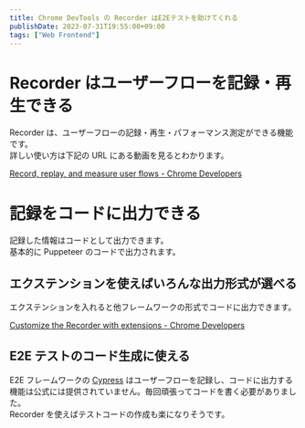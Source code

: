 ```yaml
---
title: Chrome DevTools の Recorder はE2Eテストを助けてくれる
publishDate: 2023-07-31T19:55:00+09:00
tags: ["Web Frontend"]
---
```


# Recorder はユーザーフローを記録・再生できる

Recorder は、ユーザーフローの記録・再生・パフォーマンス測定ができる機能です。  
詳しい使い方は下記の URL にある動画を見るとわかります。

[Record, replay, and measure user flows - Chrome Developers](https://developer.chrome.com/docs/devtools/recorder/ "https://developer.chrome.com/docs/devtools/recorder/")

# 記録をコードに出力できる

記録した情報はコードとして出力できます。  
基本的に Puppeteer のコードで出力されます。

## エクステンションを使えばいろんな出力形式が選べる

エクステンションを入れると他フレームワークの形式でコードに出力できます。

[Customize the Recorder with extensions - Chrome Developers](https://developer.chrome.com/docs/devtools/recorder/extensions/#extensions-list)

## E2E テストのコード生成に使える

E2E フレームワークの [Cypress](https://www.cypress.io/) はユーザーフローを記録し、コードに出力する機能は公式には提供されていません。毎回頑張ってコードを書く必要がありました。  
Recorder を使えばテストコードの作成も楽になりそうです。
